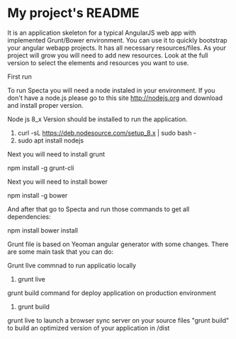 # My project's README


It is an application skeleton for a typical AngularJS web app with implemented Grunt/Bower environment. You can use it to quickly bootstrap your angular webapp projects. It has all necessary resources/files. As your project will grow you will need to add new resources. Look at the full version to select the elements and resources you want to use.

First run

To run Specta you will need a node instaled in your environment. If you don't have a node.js please go to this site http://nodejs.org and download and install proper version.

Node js  8_x Version should be installed to run the application.

 1. curl -sL https://deb.nodesource.com/setup_8.x | sudo bash -
 2. sudo apt install nodejs



Next you will need to install grunt

 
npm install -g grunt-cli
 
Next you will need to install bower

 
npm install -g bower
 
And after that go to Specta and run those commands to get all dependencies:

 
npm install
bower install
 
Grunt file is based on Yeoman angular generator with some changes. There are some main task that you can do:

Grunt lIve commnad to run applicatio locally
 1. grunt live

grunt build command for deploy application on production environment
 1. grunt build

grunt live to launch a browser sync server on your source files
"grunt build" to build an optimized version of your application in /dist
